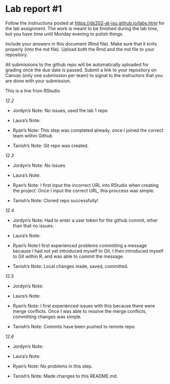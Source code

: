 
<!-- README.md is generated from README.Rmd. Please edit the README.Rmd file -->

# Lab report \#1

Follow the instructions posted at
<https://ds202-at-isu.github.io/labs.html> for the lab assignment. The
work is meant to be finished during the lab time, but you have time
until Monday evening to polish things.

Include your answers in this document (Rmd file). Make sure that it
knits properly (into the md file). Upload both the Rmd and the md file
to your repository.

All submissions to the github repo will be automatically uploaded for
grading once the due date is passed. Submit a link to your repository on
Canvas (only one submission per team) to signal to the instructors that
you are done with your submission.

This is a line from RStudio

*12.2*

- Jordyn’s Note: No issues, used the lab 1 repo

- Laura’s Note:

- Ryan’s Note: This step was completed already, once I joined the
  correct team within Github

- Tanish’s Note: Git repo was created.

*12.3*

- Jordyn’s Note: No issues

- Laura’s Note:

- Ryan’s Note: I first input the incorrect URL into RStudio when
  creating the project. Once I input the correct URL, this proccess was
  simple.

- Tanish’s Note: Cloned repo successfully!

*12.4*

- Jordyn’s Note: Had to enter a user token for the github commit, other
  than that no issues.

- Laura’s Note:

- Ryan’s Note:I first experienced problems committing a message because
  I had not yet introduced myself to Git. I then introduced myself to
  Git within R, and was able to commit the message.

- Tanish’s Note: Local changes made, saved, committed.

*12.5*

- Jordyn’s Note:

- Laura’s Note:

- Ryan’s Note: I first experienced issues with this because there were
  merge conflicts. Once I was able to resolve the merge conflicts,
  committing changes was simple.

- Tanish’s Note: Commits have been pushed to remote repo.

*12.6*

- Jordyn’s Note:

- Laura’s Note:

- Ryan’s Note: No problems in this step.

- Tanish’s Note: Made changes to this README.md.
